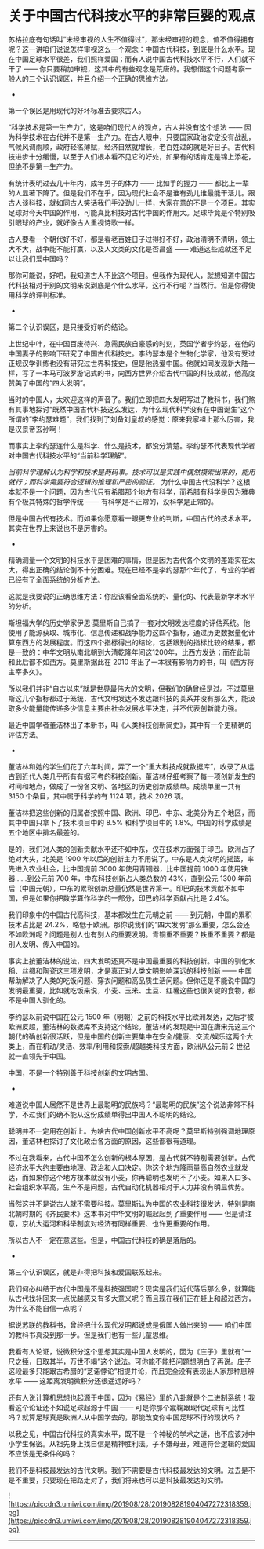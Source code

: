 # 关于中国古代科技水平的非常巨婴的观点

苏格拉底有句话叫“未经审视的人生不值得过”，那未经审视的观念，值不值得拥有呢？这一讲咱们说说怎样审视这么一个观念：中国古代科技，到底是什么水平。现在中国足球水平很差，我们照样爱国；而有人说中国古代科技水平不行，人们就不干了 —— 你只要稍加审视，这其中的有些观念是荒唐的。我想借这个问题考察一般人的三个认识误区，并且介绍一个正确的思维方法。

*

第一个误区是用现代的好坏标准去要求古人。

“科学技术是第一生产力”，这是咱们现代人的观点，古人并没有这个想法 —— 因为科学技术在古代并不是第一生产力。在古人眼中，只要国家政治安定没有战乱，气候风调雨顺，政府轻徭薄赋，经济自然就增长，老百姓过的就是好日子。古代科技进步十分缓慢，以至于人们根本看不见它的好处，如果有的话肯定是锦上添花，但绝不是第*一*生产力。

有统计表明过去几十年内，成年男子的体力 —— 比如手的握力 —— 都比上一辈的人显著下降了。但是我们不在乎，因为现代社会不是谁有劲儿谁最能干活儿。跟古人谈科技，就如同古人笑话我们手没劲儿一样，大家在意的不是一个项目。其实足球对今天中国的作用，可能真比科技对古代中国的作用大。足球毕竟是个特别吸引眼球的产业，就好像古人重视诗歌一样。

古人要看一个朝代好不好，都是看老百姓日子过得好不好，政治清明不清明，领土大不大，战争能不能打赢，以及人文类的文化是否昌盛 —— 难道这些成就还不足以让我们爱中国吗？

那你可能说，好吧，我知道古人不比这个项目。但我作为现代人，就想知道中国古代科技相对于别的文明来说到底是个什么水平，这行不行呢？当然行。但是你得使用科学的评判标准。

*

第二个认识误区，是只接受好听的结论。

上世纪中叶，在中国百废待兴、急需民族自豪感的时刻，英国学者李约瑟，在他的中国妻子的影响下研究了中国古代科技史。李约瑟本是个生物化学家，他没有受过正规汉学训练也没有研究过世界科技史，但是他热爱中国。他就如同发现新大陆一样，写了一本马可波罗游记式的书，向西方世界介绍古代中国的科技成就，他高度赞美了中国的“四大发明”。

当时的中国人，太欢迎这样的声音了。我们立即把四大发明写进了教科书，我们煞有其事地探讨“既然中国古代科技这么发达，为什么现代科学没有在中国诞生”这个所谓的“李约瑟难题”，我们找到了刘备刘皇叔的感觉：原来我家祖上那么厉害，我是汉景帝玄孙啊！

而事实上李约瑟连什么是科学、什么是技术，都没分清楚。李约瑟不代表现代学者对中国古代科技水平的“当前科学理解”。

 *当前科学理解认为科学和技术是两码事。技术可以是实践中偶然摸索出来的，能用就行；而科学需要符合逻辑的推理和严密的验证。* 为什么中国古代没科学？这根本就不是一个问题，因为古代只有希腊那个地方有科学，而希腊有科学是因为雅典有个极其特殊的哲学传统 —— 有科学是不正常的，没科学是正常的。

但是中国古代有技术。而如果你愿意看一眼更专业的判断，中国古代的技术水平，其实在世界上来说也不是厉害的。

*

精确测量一个文明的科技水平是困难的事情，但是因为古代各个文明的差距实在太大，得出正确的结论倒不十分困难。现在已经不是李约瑟那个年代了，专业的学者已经有了全面系统的分析方法。

这就是我要说的正确思维方法：你应该看全面系统的、量化的、代表最新学术水平的分析。

斯坦福大学的历史学家伊恩·莫里斯自己搞了一套对文明发达程度的评估系统。他使用了能源获取、城市化、信息传递和战争能力这四个指标，通过历史数据量化计算东西方的发展程度。而这四个指标得出的结论，包括跟别的指标比较的结果，都是一致的：中华文明从南北朝到大清乾隆年间这1200年，比西方发达；而在此前和此后都不如西方。莫里斯据此在 2010 年出了一本很有影响力的书，叫《西方将主宰多久》。

所以我们并非“自古以来”就是世界最伟大的文明，但我们的确曾经是过。不过莫里斯这几个指标都过于笼统，古代文明发达不发达跟科技的关系并没有那么大，能汲取多少能量能传递多少信息主要由社会发展水平决定，并不代表创新能力强。

最近中国学者董洁林出了本新书，叫《人类科技创新简史》，其中有一个更精确的评估方法。

*

董洁林和她的学生们花了六年时间，弄了一个“重大科技成就数据库”，收录了从远古到近代人类几乎所有有据可考的科技创新。董洁林仔细考察了每一项创新发生的时间和地点，做成了一份各文明、各地区的历史创新成绩单。成绩单里一共有 3150 个条目，其中属于科学的有 1124 项，技术 2026 项。

董洁林把这些创新的归属者按照中国、欧洲、印巴、中东、北美分为五个地区，而其中中国只拿下了技术项目中的 8.5% 和科学项目中的 1.8%。中国的科学成绩是五个地区中排名最差的。

是的，我们对人类的创新贡献水平还不如中东，仅在技术方面强于印巴。欧洲占了绝对大头，北美是 1900 年以后的创新主力不用说了。中东是人类文明的摇篮，率先进入农业社会，比中国提前 3000 年使用青铜器，比中国提前 1000 年使用铁器……到公元前 700 年，中东科技创新占人类总数的 43%，直到公元 1300 年前后（中国元朝），中东的累积创新总量仍然是世界第一。印巴的技术贡献不如中国，但是如果你把数学算作科学的一部分，印巴的科学贡献占比是 2.4%。

我们印象中的中国古代高科技，基本都发生在元朝之前 —— 到元朝，中国的累积技术占比是 24.2%，略低于欧洲。那你说我们的“四大发明”那么重要，怎么会还不如欧洲呢？问题是别人也有别人的重要发明。青铜重不重要？铁重不重要？都是别人发明、传入中国的。

事实上按董洁林的说法，四大发明还真不是中国最重要的科技创新。中国的驯化水稻、丝绸和陶瓷这三项发明，才是真正对人类文明影响深远的科技创新 —— 中国帮助解决了人类的吃饭问题、穿衣问题和高品质生活问题。但你还是不能说中国的发明最重要，比如就吃饭来说，小麦、玉米、土豆、红薯这些也很关键的食物，都不是中国人驯化的。

李约瑟以前说中国在公元 1500 年（明朝）之前的科技水平比欧洲发达，之后才被欧洲反超，董洁林的数据库不支持这个结论。董洁林的发现是中国在唐宋元这三个朝代的确创新很活跃，但是中国的创新主要集中在安全/健康、交流/娱乐这两个大类上，而在机动/灵活、效率/利用和探索/超越类科技方面，欧洲从公元前 2 世纪就一直领先于中国。

中国，不是一个特别善于科技创新的文明古国。

*

难道说中国人居然不是世界上最聪明的民族吗？“最聪明的民族”这个说法非常不科学，不过我们的确不能从这份成绩单得出中国人不聪明的结论。

聪明并不一定用在创新上。为啥古代中国创新水平不高呢？莫里斯特别强调地理原因，董洁林也探讨了文化政治各方面的原因，这些都很有道理。

不过在我看来，古代中国不怎么创新的根本原因，是古代就不特别需要创新。古代经济水平大约主要由地理、政治和人口决定。你这个地方降雨量高自然农业就发达，而如果你这个地方根本就没有小麦，你再聪明也发明不了小麦。如果人口多、社会组织水平高，生产不是问题，古代自动化机器相对于人力并没有明显优势。

当然这并不是说古人就不需要科技。莫里斯认为中国的农业科技很发达，特别是南北朝时期的《齐民要术》这本书对中华文明的崛起起到了重要作用 —— 但是请注意，京杭大运河和科举制度对经济有同样重要、也许更重要的作用。

所以古人不一定在意这些。但是，中国古代科技的确是落后的。

*

第三个认识误区，就是非得把科技和爱国联系起来。

我们何必纠结于古代中国是不是科技强国呢？现实是我们近代落后那么多，就算能从古代找补回来一点优越感又有多大意义呢？而且现在我们正在赶上和超过西方，为什么不能自信一点呢？

据说苏联的教科书，曾经把什么现代发明都说成是俄国人做出来的 —— 咱们中国的教科书真没到那一步。但是我们也有一些儿童思维。

我看有人论证，说微积分这个思想其实是中国人发明的，因为《庄子》里就有“一尺之捶，日取其半，万世不竭”这个说法。可你能不能把问题想明白了再说。庄子这段最多只能跟古希腊的“芝诺悖论”相提并论，而且完全没有表现出人家那种思辨水平 —— 这距离发明微积分还很遥远好吗？

还有人说计算机思想也起源于中国，因为《易经》里的八卦就是个二进制系统！我看这个论证还不如说足球起源于中国 —— 可是你那个蹴鞠跟现代足球有可比性吗？就算足球真是欧洲人从中国学去的，那能改变你中国足球不行的现状吗？

以我之见，中国古代科技的真实水平，既不是一个神秘的学术之谜，也不应该对中小学生保密。从祖先身上找自信是精神胜利法。子不嫌母丑，难道符合逻辑的爱国不应该是无条件的吗？

我们不是科技最发达的古代文明。我们不需要是古代科技最发达的文明。过去是不是不重要，只要现在把路走对了，我们将来也可以是科技最发达的文明。

![https://piccdn3.umiwi.com/img/201908/28/201908281904047272318359.jpg](https://piccdn3.umiwi.com/img/201908/28/201908281904047272318359.jpg)

---
